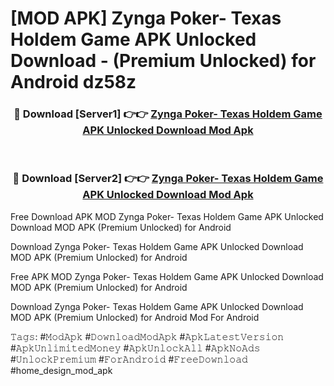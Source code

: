 # [MOD APK] Zynga Poker- Texas Holdem Game APK Unlocked Download - (Premium Unlocked) for Android dz58z



<div align="center">
<h3>🔴 Download [Server1] 👉👉 <a href="https://momento.my/?title=Zynga_Poker-_Texas_Holdem_Game_APK_Unlocked_Download">Zynga Poker- Texas Holdem Game APK Unlocked Download Mod Apk</a></h3><br>

<h3>🔴 Download [Server2] 👉👉 <a href="https://momento.my/?title=Zynga_Poker-_Texas_Holdem_Game_APK_Unlocked_Download">Zynga Poker- Texas Holdem Game APK Unlocked Download Mod Apk</a></h3>
</div>



Free Download APK MOD Zynga Poker- Texas Holdem Game APK Unlocked Download MOD APK (Premium Unlocked) for Android

Download Zynga Poker- Texas Holdem Game APK Unlocked Download MOD APK (Premium Unlocked) for Android

Free APK MOD Zynga Poker- Texas Holdem Game APK Unlocked Download MOD APK (Premium Unlocked) for Android

Download Zynga Poker- Texas Holdem Game APK Unlocked Download MOD APK (Premium Unlocked) for Android Mod For Android

𝚃𝚊𝚐𝚜: #𝙼𝚘𝚍𝙰𝚙𝚔 #𝙳𝚘𝚠𝚗𝚕𝚘𝚊𝚍𝙼𝚘𝚍𝙰𝚙𝚔 #𝙰𝚙𝚔𝙻𝚊𝚝𝚎𝚜𝚝𝚅𝚎𝚛𝚜𝚒𝚘𝚗 #𝙰𝚙𝚔𝚄𝚗𝚕𝚒𝚖𝚒𝚝𝚎𝚍𝙼𝚘𝚗𝚎𝚢 #𝙰𝚙𝚔𝚄𝚗𝚕𝚘𝚌𝚔𝙰𝚕𝚕 #𝙰𝚙𝚔𝙽𝚘𝙰𝚍𝚜 #𝚄𝚗𝚕𝚘𝚌𝚔𝙿𝚛𝚎𝚖𝚒𝚞𝚖 #𝙵𝚘𝚛𝙰𝚗𝚍𝚛𝚘𝚒𝚍 #𝙵𝚛𝚎𝚎𝙳𝚘𝚠𝚗𝚕𝚘𝚊𝚍 #home_design_mod_apk
